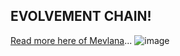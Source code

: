 ## EVOLVEMENT CHAIN!

[Read more here of Mevlana](https://www.dkb-mevlana.org.tr/en/txt/tanitim.pd)...
![image](https://user-images.githubusercontent.com/37987346/97055454-d7fc3b80-1554-11eb-9b78-7f836dd279d8.png)
